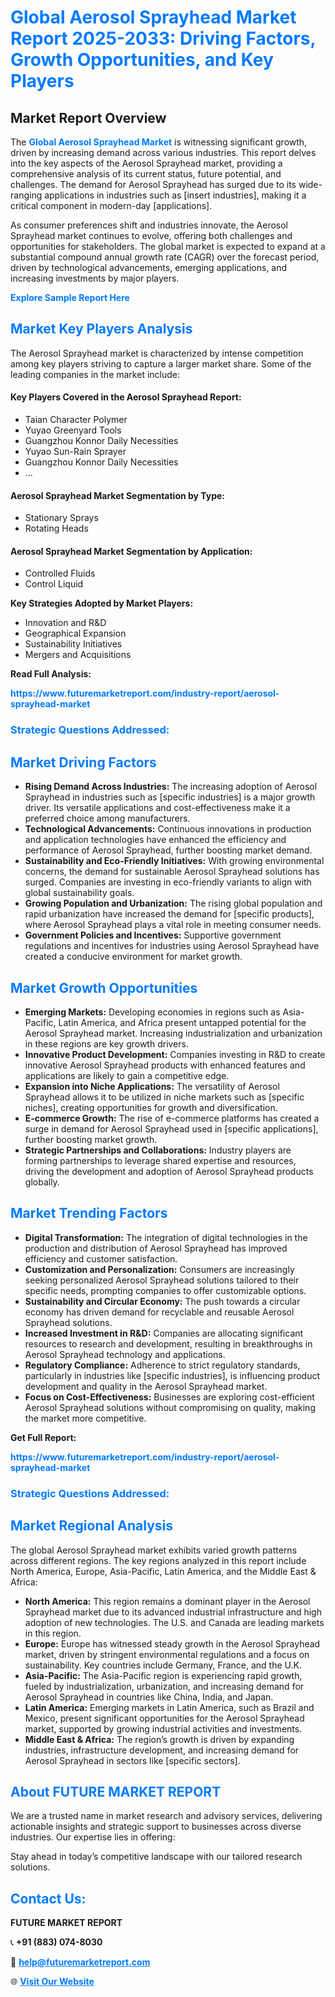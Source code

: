 <h1 style="color: #007BFF;">Global Aerosol Sprayhead Market Report 2025-2033: Driving Factors, Growth Opportunities, and Key Players</h1>

<section id="overview">
<h2>Market Report Overview</h2>
<p>The <a href="https://www.futuremarketreport.com/industry-report/aerosol-sprayhead-market" style="color: #007BFF; text-decoration: none;"><strong>Global Aerosol Sprayhead Market</strong></a> is witnessing significant growth, driven by increasing demand across various industries. This report delves into the key aspects of the Aerosol Sprayhead market, providing a comprehensive analysis of its current status, future potential, and challenges. The demand for Aerosol Sprayhead has surged due to its wide-ranging applications in industries such as [insert industries], making it a critical component in modern-day [applications].</p>
<p>As consumer preferences shift and industries innovate, the Aerosol Sprayhead market continues to evolve, offering both challenges and opportunities for stakeholders. The global market is expected to expand at a substantial compound annual growth rate (CAGR) over the forecast period, driven by technological advancements, emerging applications, and increasing investments by major players.</p>
</section>

<section id="overview">
<p><a href="https://www.futuremarketreport.com/request-sample/reportId=91254" style="color: #007BFF; text-decoration: none;"><strong>Explore Sample Report Here</strong></a></p>
</section>

<section id="key-players">
<h2 style="color: #007BFF;">Market Key Players Analysis</h2>
<p>The Aerosol Sprayhead market is characterized by intense competition among key players striving to capture a larger market share. Some of the leading companies in the market include:</p>
<h4>Key Players Covered in the Aerosol Sprayhead Report:</h4>
<ul><li>Taian Character Polymer</li><li>Yuyao Greenyard Tools</li><li>Guangzhou Konnor Daily Necessities</li><li>Yuyao Sun-Rain Sprayer</li><li>Guangzhou Konnor Daily Necessities</li><li>...</li></ul>
<h4>Aerosol Sprayhead Market Segmentation by Type:</h4>
<ul><li>Stationary Sprays</li><li>Rotating Heads</li></ul>

<h4>Aerosol Sprayhead Market Segmentation by Application:</h4>
<ul><li>Controlled Fluids</li><li>Control Liquid</li></ul>
<p><strong>Key Strategies Adopted by Market Players:</strong></p>
<ul>
<li>Innovation and R&D</li>
<li>Geographical Expansion</li>
<li>Sustainability Initiatives</li>
<li>Mergers and Acquisitions</li>
</ul>
</section>

<section>
<p><strong>Read Full Analysis: </strong></p><a href="https://www.futuremarketreport.com/industry-report/aerosol-sprayhead-market" style="color: #007BFF; text-decoration: none;"><strong>https://www.futuremarketreport.com/industry-report/aerosol-sprayhead-market</strong></a>
<h3 style="color: #007BFF;">Strategic Questions Addressed:</h3>
</section>

<section id="driving-factors">
<h2 style="color: #007BFF;">Market Driving Factors</h2>
<ul>
<li><strong>Rising Demand Across Industries:</strong> The increasing adoption of Aerosol Sprayhead in industries such as [specific industries] is a major growth driver. Its versatile applications and cost-effectiveness make it a preferred choice among manufacturers.</li>
<li><strong>Technological Advancements:</strong> Continuous innovations in production and application technologies have enhanced the efficiency and performance of Aerosol Sprayhead, further boosting market demand.</li>
<li><strong>Sustainability and Eco-Friendly Initiatives:</strong> With growing environmental concerns, the demand for sustainable Aerosol Sprayhead solutions has surged. Companies are investing in eco-friendly variants to align with global sustainability goals.</li>
<li><strong>Growing Population and Urbanization:</strong> The rising global population and rapid urbanization have increased the demand for [specific products], where Aerosol Sprayhead plays a vital role in meeting consumer needs.</li>
<li><strong>Government Policies and Incentives:</strong> Supportive government regulations and incentives for industries using Aerosol Sprayhead have created a conducive environment for market growth.</li>
</ul>
</section>

<section id="growth-opportunities">
<h2 style="color: #007BFF;">Market Growth Opportunities</h2>
<ul>
<li><strong>Emerging Markets:</strong> Developing economies in regions such as Asia-Pacific, Latin America, and Africa present untapped potential for the Aerosol Sprayhead market. Increasing industrialization and urbanization in these regions are key growth drivers.</li>
<li><strong>Innovative Product Development:</strong> Companies investing in R&D to create innovative Aerosol Sprayhead products with enhanced features and applications are likely to gain a competitive edge.</li>
<li><strong>Expansion into Niche Applications:</strong> The versatility of Aerosol Sprayhead allows it to be utilized in niche markets such as [specific niches], creating opportunities for growth and diversification.</li>
<li><strong>E-commerce Growth:</strong> The rise of e-commerce platforms has created a surge in demand for Aerosol Sprayhead used in [specific applications], further boosting market growth.</li>
<li><strong>Strategic Partnerships and Collaborations:</strong> Industry players are forming partnerships to leverage shared expertise and resources, driving the development and adoption of Aerosol Sprayhead products globally.</li>
</ul>
</section>

<section id="trending-factors">
<h2 style="color: #007BFF;">Market Trending Factors</h2>
<ul>
<li><strong>Digital Transformation:</strong> The integration of digital technologies in the production and distribution of Aerosol Sprayhead has improved efficiency and customer satisfaction.</li>
<li><strong>Customization and Personalization:</strong> Consumers are increasingly seeking personalized Aerosol Sprayhead solutions tailored to their specific needs, prompting companies to offer customizable options.</li>
<li><strong>Sustainability and Circular Economy:</strong> The push towards a circular economy has driven demand for recyclable and reusable Aerosol Sprayhead solutions.</li>
<li><strong>Increased Investment in R&D:</strong> Companies are allocating significant resources to research and development, resulting in breakthroughs in Aerosol Sprayhead technology and applications.</li>
<li><strong>Regulatory Compliance:</strong> Adherence to strict regulatory standards, particularly in industries like [specific industries], is influencing product development and quality in the Aerosol Sprayhead market.</li>
<li><strong>Focus on Cost-Effectiveness:</strong> Businesses are exploring cost-efficient Aerosol Sprayhead solutions without compromising on quality, making the market more competitive.</li>
</ul>
</section>

<section>
<p><strong>Get Full Report: </strong></p><a href="https://www.futuremarketreport.com/industry-report/aerosol-sprayhead-market" style="color: #007BFF; text-decoration: none;"><strong>https://www.futuremarketreport.com/industry-report/aerosol-sprayhead-market</strong></a>
<h3 style="color: #007BFF;">Strategic Questions Addressed:</h3>
</section>


<section id="regional-analysis">
<h2 style="color: #007BFF;">Market Regional Analysis</h2>
<p>The global Aerosol Sprayhead market exhibits varied growth patterns across different regions. The key regions analyzed in this report include North America, Europe, Asia-Pacific, Latin America, and the Middle East & Africa:</p>
<ul>
<li><strong>North America:</strong> This region remains a dominant player in the Aerosol Sprayhead market due to its advanced industrial infrastructure and high adoption of new technologies. The U.S. and Canada are leading markets in this region.</li>
<li><strong>Europe:</strong> Europe has witnessed steady growth in the Aerosol Sprayhead market, driven by stringent environmental regulations and a focus on sustainability. Key countries include Germany, France, and the U.K.</li>
<li><strong>Asia-Pacific:</strong> The Asia-Pacific region is experiencing rapid growth, fueled by industrialization, urbanization, and increasing demand for Aerosol Sprayhead in countries like China, India, and Japan.</li>
<li><strong>Latin America:</strong> Emerging markets in Latin America, such as Brazil and Mexico, present significant opportunities for the Aerosol Sprayhead market, supported by growing industrial activities and investments.</li>
<li><strong>Middle East & Africa:</strong> The region’s growth is driven by expanding industries, infrastructure development, and increasing demand for Aerosol Sprayhead in sectors like [specific sectors].</li>
</ul>
</section>

<footer>
<h2 style="color: #007BFF;">About FUTURE MARKET REPORT</h2>
<p>We are a trusted name in market research and advisory services, delivering actionable insights and strategic support to businesses across diverse industries. Our expertise lies in offering:</p>

<p>Stay ahead in today’s competitive landscape with our tailored research solutions.</p>

<h2 style="color: #007BFF;">Contact Us:</h2>
<p><strong>FUTURE MARKET REPORT</strong></p>
<p>📞 <strong>+91 (883) 074-8030</strong></p>
<p>📧 <strong><a href="mailto:help@futuremarketreport.com" style="color: #007BFF;">help@futuremarketreport.com</a></strong></p>
<p>🌐 <strong><a href="https://www.futuremarketreport.com/" style="color: #007BFF;">Visit Our Website</a></strong></p>
</footer>